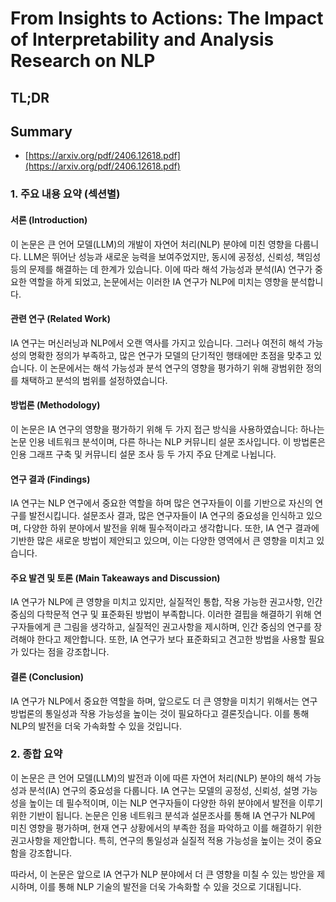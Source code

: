 # From Insights to Actions: The Impact of Interpretability and Analysis Research on NLP
## TL;DR
## Summary
- [https://arxiv.org/pdf/2406.12618.pdf](https://arxiv.org/pdf/2406.12618.pdf)

### 1. 주요 내용 요약 (섹션별)

#### 서론 (Introduction)
이 논문은 큰 언어 모델(LLM)의 개발이 자연어 처리(NLP) 분야에 미친 영향을 다룹니다. LLM은 뛰어난 성능과 새로운 능력을 보여주었지만, 동시에 공정성, 신뢰성, 책임성 등의 문제를 해결하는 데 한계가 있습니다. 이에 따라 해석 가능성과 분석(IA) 연구가 중요한 역할을 하게 되었고, 논문에서는 이러한 IA 연구가 NLP에 미치는 영향을 분석합니다.

#### 관련 연구 (Related Work)
IA 연구는 머신러닝과 NLP에서 오랜 역사를 가지고 있습니다. 그러나 여전히 해석 가능성의 명확한 정의가 부족하고, 많은 연구가 모델의 단기적인 행태에만 초점을 맞추고 있습니다. 이 논문에서는 해석 가능성과 분석 연구의 영향을 평가하기 위해 광범위한 정의를 채택하고 분석의 범위를 설정하였습니다.

#### 방법론 (Methodology)
이 논문은 IA 연구의 영향을 평가하기 위해 두 가지 접근 방식을 사용하였습니다: 하나는 논문 인용 네트워크 분석이며, 다른 하나는 NLP 커뮤니티 설문 조사입니다. 이 방법론은 인용 그래프 구축 및 커뮤니티 설문 조사 등 두 가지 주요 단계로 나뉩니다.

#### 연구 결과 (Findings)
IA 연구는 NLP 연구에서 중요한 역할을 하며 많은 연구자들이 이를 기반으로 자신의 연구를 발전시킵니다. 설문조사 결과, 많은 연구자들이 IA 연구의 중요성을 인식하고 있으며, 다양한 하위 분야에서 발전을 위해 필수적이라고 생각합니다. 또한, IA 연구 결과에 기반한 많은 새로운 방법이 제안되고 있으며, 이는 다양한 영역에서 큰 영향을 미치고 있습니다.

#### 주요 발견 및 토론 (Main Takeaways and Discussion)
IA 연구가 NLP에 큰 영향을 미치고 있지만, 실질적인 통합, 작용 가능한 권고사항, 인간 중심의 다학문적 연구 및 표준화된 방법이 부족합니다. 이러한 결핍을 해결하기 위해 연구자들에게 큰 그림을 생각하고, 실질적인 권고사항을 제시하며, 인간 중심의 연구를 장려해야 한다고 제안합니다. 또한, IA 연구가 보다 표준화되고 견고한 방법을 사용할 필요가 있다는 점을 강조합니다.

#### 결론 (Conclusion)
IA 연구가 NLP에서 중요한 역할을 하며, 앞으로도 더 큰 영향을 미치기 위해서는 연구 방법론의 통일성과 작용 가능성을 높이는 것이 필요하다고 결론짓습니다. 이를 통해 NLP의 발전을 더욱 가속화할 수 있을 것입니다.

### 2. 종합 요약

이 논문은 큰 언어 모델(LLM)의 발전과 이에 따른 자연어 처리(NLP) 분야의 해석 가능성과 분석(IA) 연구의 중요성을 다룹니다. IA 연구는 모델의 공정성, 신뢰성, 설명 가능성을 높이는 데 필수적이며, 이는 NLP 연구자들이 다양한 하위 분야에서 발전을 이루기 위한 기반이 됩니다. 논문은 인용 네트워크 분석과 설문조사를 통해 IA 연구가 NLP에 미친 영향을 평가하며, 현재 연구 상황에서의 부족한 점을 파악하고 이를 해결하기 위한 권고사항을 제안합니다. 특히, 연구의 통일성과 실질적 적용 가능성을 높이는 것이 중요함을 강조합니다. 

따라서, 이 논문은 앞으로 IA 연구가 NLP 분야에서 더 큰 영향을 미칠 수 있는 방안을 제시하며, 이를 통해 NLP 기술의 발전을 더욱 가속화할 수 있을 것으로 기대됩니다.